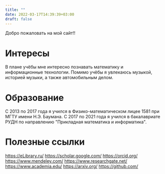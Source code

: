 ```yaml
---
title: ""
date: 2022-03-17T14:39:39+03:00
draft: false
---
```

Добро пожаловать на мой сайт!!

# Интересы

В плане учёбы мне интересно познавать математику и информационные технологии. Помимо учёбы я увлекаюсь музыкой, историей музыки, а также автомобильным делом.

# Образование

С 2013 по 2017 года я учился в Физико-математическом лицее 1581 при МГТУ имени Н.Э. Баумана. С 2017 по 2021 года я учился в бакалавриате РУДН по направлению "Прикладная математика и информатика".

# Полезные ссылки

https://eLibrary.ru/
https://scholar.google.com/
https://orcid.org/
https://www.mendeley.com/
https://www.researchgate.net/
https://www.academia.edu/
https://arxiv.org/
https://github.com/
